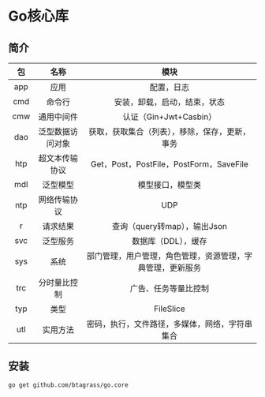# Go核心库
## 简介
|包|名称|模块|
|:-:|:-:|:-:|
|app|应用|配置，日志|
|cmd|命令行|安装，卸载，启动，结束，状态|
|cmw|通用中间件|认证（Gin+Jwt+Casbin）|
|dao|泛型数据访问对象|获取，获取集合（列表），移除，保存，更新，事务|
|htp|超文本传输协议|Get，Post，PostFile，PostForm，SaveFile|
|mdl|泛型模型|模型接口，模型类|
|ntp|网络传输协议|UDP|
|r|请求结果|查询（query转map），输出Json|
|svc|泛型服务|数据库（DDL），缓存|
|sys|系统|部门管理，用户管理，角色管理，资源管理，字典管理，更新服务|
|trc|分时量比控制|广告、任务等量比控制|
|typ|类型|FileSlice|
|utl|实用方法|密码，执行，文件路径，多媒体，网络，字符串集合|
## 安装
```bash
go get github.com/btagrass/go.core
```
